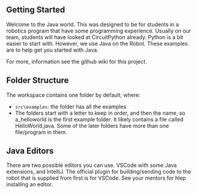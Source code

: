 ## Getting Started

Welcome to the Java world. This was designed to be for students in a robotics program that have some programming experience. 
Usually on our team, students will have looked at CircuitPython already. Python is a bit easier to start with.
However, we use Java on the Robot. These examples are to help get you started with Java.

For more, information see the github wiki for this project.

## Folder Structure

The workspace contains one folder by default, where:

- `src\examples`: the folder has all the examples
- The folders start with a letter to keep in order, and then the name, so a_helloworld is the first example folder. It likely contains a file called HelloWorld.java. Some of the later folders have more than one file/program in them.

## Java Editors

There are two possible editors you can use. VSCode with some Java extensions, and IntelliJ.
The official plugin for building/sending code to the robot that is supplied from first is for VSCode.
See your mentors for hlep installing an editor.